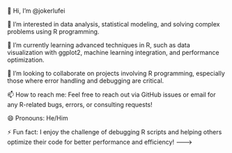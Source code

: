 👋 Hi, I’m @jokerlufei

👀 I’m interested in data analysis, statistical modeling, and solving complex problems using R programming.

🌱 I’m currently learning advanced techniques in R, such as data visualization with ggplot2, machine learning integration, and performance optimization.

💞️ I’m looking to collaborate on projects involving R programming, especially those where error handling and debugging are critical.

📫 How to reach me: Feel free to reach out via GitHub issues or email for any R-related bugs, errors, or consulting requests!

😄 Pronouns: He/Him

⚡ Fun fact: I enjoy the challenge of debugging R scripts and helping others optimize their code for better performance and efficiency!
--->
